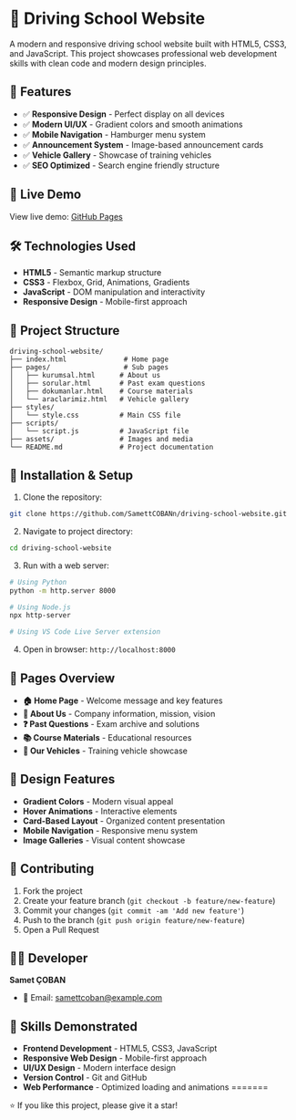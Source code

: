 # 🚗 Driving School Website

A modern and responsive driving school website built with HTML5, CSS3, and JavaScript. This project showcases professional web development skills with clean code and modern design principles.

## 🌟 Features

- ✅ **Responsive Design** - Perfect display on all devices
- ✅ **Modern UI/UX** - Gradient colors and smooth animations
- ✅ **Mobile Navigation** - Hamburger menu system
- ✅ **Announcement System** - Image-based announcement cards
- ✅ **Vehicle Gallery** - Showcase of training vehicles
- ✅ **SEO Optimized** - Search engine friendly structure

## 📱 Live Demo

View live demo: [GitHub Pages](https://samettcobann.github.io/driving-school-website)

## 🛠️ Technologies Used

- **HTML5** - Semantic markup structure
- **CSS3** - Flexbox, Grid, Animations, Gradients
- **JavaScript** - DOM manipulation and interactivity
- **Responsive Design** - Mobile-first approach

## 📁 Project Structure

```
driving-school-website/
├── index.html              # Home page
├── pages/                  # Sub pages
│   ├── kurumsal.html      # About us
│   ├── sorular.html       # Past exam questions
│   ├── dokumanlar.html    # Course materials
│   └── araclarimiz.html   # Vehicle gallery
├── styles/
│   └── style.css          # Main CSS file
├── scripts/
│   └── script.js          # JavaScript file
├── assets/                # Images and media
└── README.md              # Project documentation
```

## 🚀 Installation & Setup

1. Clone the repository:
```bash
git clone https://github.com/SamettCOBANn/driving-school-website.git
```

2. Navigate to project directory:
```bash
cd driving-school-website
```

3. Run with a web server:
```bash
# Using Python
python -m http.server 8000

# Using Node.js
npx http-server

# Using VS Code Live Server extension
```

4. Open in browser: `http://localhost:8000`

## 📄 Pages Overview

- **🏠 Home Page** - Welcome message and key features
- **🏢 About Us** - Company information, mission, vision
- **❓ Past Questions** - Exam archive and solutions
- **📚 Course Materials** - Educational resources
- **🚗 Our Vehicles** - Training vehicle showcase

## 🎨 Design Features

- **Gradient Colors** - Modern visual appeal
- **Hover Animations** - Interactive elements
- **Card-Based Layout** - Organized content presentation
- **Mobile Navigation** - Responsive menu system
- **Image Galleries** - Visual content showcase



## 🤝 Contributing

1. Fork the project
2. Create your feature branch (`git checkout -b feature/new-feature`)
3. Commit your changes (`git commit -am 'Add new feature'`)
4. Push to the branch (`git push origin feature/new-feature`)
5. Open a Pull Request



## 👨‍💻 Developer

**Samet ÇOBAN**
- 📧 Email: samettcoban@example.com
## 🚀 Skills Demonstrated

- **Frontend Development** - HTML5, CSS3, JavaScript
- **Responsive Web Design** - Mobile-first approach
- **UI/UX Design** - Modern interface design
- **Version Control** - Git and GitHub
- **Web Performance** - Optimized loading and animations
=======



⭐ If you like this project, please give it a star!
